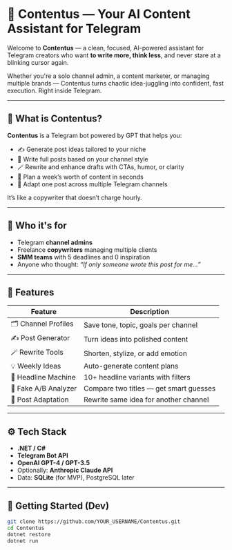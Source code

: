 # 📝 Contentus — Your AI Content Assistant for Telegram

Welcome to **Contentus** — a clean, focused, AI-powered assistant for Telegram creators who want **to write more, think less**, and never stare at a blinking cursor again.

Whether you're a solo channel admin, a content marketer, or managing multiple brands — Contentus turns chaotic idea-juggling into confident, fast execution. Right inside Telegram.

---

## 🎯 What is Contentus?

**Contentus** is a Telegram bot powered by GPT that helps you:

- ✍️ Generate post ideas tailored to your niche  
- 🧠 Write full posts based on your channel style  
- 🪄 Rewrite and enhance drafts with CTAs, humor, or clarity  
- 📅 Plan a week’s worth of content in seconds  
- 🔁 Adapt one post across multiple Telegram channels

It’s like a copywriter that doesn’t charge hourly.

---

## 👤 Who it's for

- Telegram **channel admins**  
- Freelance **copywriters** managing multiple clients  
- **SMM teams** with 5 deadlines and 0 inspiration  
- Anyone who thought: _“If only someone wrote this post for me…”_

---

## 🧰 Features

| Feature                     | Description |
|----------------------------|-------------|
| 🗂️ Channel Profiles         | Save tone, topic, goals per channel |
| ✍️ Post Generator           | Turn ideas into polished content |
| 🪄 Rewrite Tools            | Shorten, stylize, or add emotion |
| 💡 Weekly Ideas             | Auto-generate content plans |
| 🧠 Headline Machine         | 10+ headline variants with filters |
| 🧪 Fake A/B Analyzer        | Compare two titles — get smart guesses |
| 🔄 Post Adaptation          | Rewrite same idea for another channel |

---

## ⚙️ Tech Stack

- **.NET / C#**  
- **Telegram Bot API**  
- **OpenAI GPT-4 / GPT-3.5**  
- Optionally: **Anthropic Claude API**  
- Data: **SQLite** (for MVP), PostgreSQL later

---

## 🚀 Getting Started (Dev)

```bash
git clone https://github.com/YOUR_USERNAME/Contentus.git
cd Contentus
dotnet restore
dotnet run
